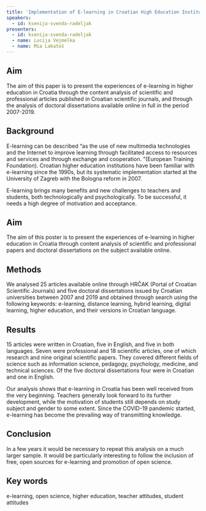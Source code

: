 ```yaml
---
title: 'Implementation of E-learning in Croatian High Education Institutions: Content Analysis of Academic Papers from 2007 to 2019'
speakers:
  - id: ksenija-svenda-radeljak
presenters:
  - id: ksenija-svenda-radeljak
  - name: Lucija Vejmelka
  - name: Mia Lakatoš
---
```


## Aim

The aim of this paper is to present the experiences of e-learning in higher
education in Croatia through the content analysis of scientific and professional
articles published in Croatian scientific journals, and through the analysis of doctoral
dissertations available online in full in the period 2007-2019.

## Background

E-learning can be described “as the use of new multimedia technologies and the Internet to improve learning through facilitated access to resources and services and through exchange and cooperation. ”(European Training Foundation). Croatian higher education institutions have been familiar with e-learning since the 1990s, but its systematic implementation started at the University of Zagreb with the Bologna reform in 2007.

E-learning brings many benefits and new challenges to teachers and students, both technologically and psychologically. To be successful, it needs a high degree of motivation and acceptance.

## Aim

The aim of this poster is to present the experiences of e-learning in higher education in Croatia through content analysis of scientific and professional papers and doctoral dissertations on the subject available online.

## Methods

We analysed 25 articles available online through HRČAK (Portal of Croatian Scientific Journals) and five doctoral dissertations issued by Croatian universities between 2007 and 2019 and obtained through search using the following keywords: e-learning, distance learning, hybrid learning, digital learning, higher education, and their versions in Croatian language.

## Results

15 articles were written in Croatian, five in English, and five in both languages. Seven were professional and 18 scientific articles, one of which research and nine original scientific papers. They covered different fields of science such as information science, pedagogy, psychology, medicine, and technical sciences. Of the five doctoral dissertations four were in Croatian and one in English.

Our analysis shows that e-learning in Croatia has been well received from the very beginning. Teachers generally look forward to its further development, while the motivation of students still depends on study subject and gender to some extent. Since the COVID-19 pandemic started, e-learning has become the prevailing way of transmitting knowledge.

## Conclusion

In a few years it would be necessary to repeat this analysis on a much larger sample. It would be particularly interesting to follow the inclusion of free, open sources for e-learning and promotion of open science.

## Key words

e-learning, open science, higher education, teacher attitudes, student attitudes
